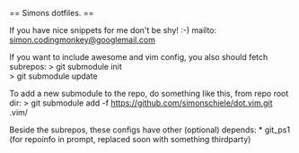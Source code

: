 
== Simons dotfiles. ==

If you have nice snippets for me don't be shy! :-)
mailto: simon.codingmonkey@googlemail.com

If you want to include awesome and vim config, you also should fetch subrepos:
    > git submodule init    
    > git submodule update

To add a new submodule to the repo, do something like this, from repo root dir:
    > git submodule add -f https://github.com/simonschiele/dot.vim.git .vim/

Beside the subrepos, these configs have other (optional) depends:
    * git_ps1 (for repoinfo in prompt, replaced soon with something thirdparty)


